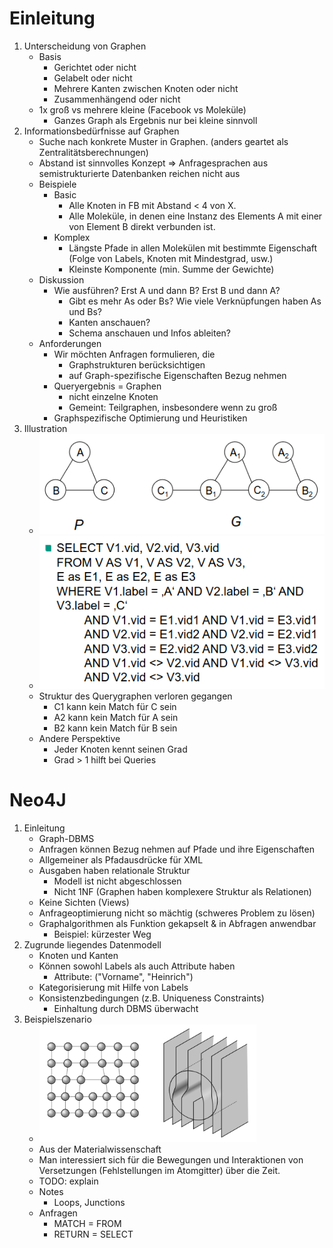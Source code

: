 # Einleitung
1. Unterscheidung von Graphen
    - Basis
        * Gerichtet oder nicht
        * Gelabelt oder nicht
        * Mehrere Kanten zwischen Knoten oder nicht
        * Zusammenhängend oder nicht
    - 1x groß vs mehrere kleine (Facebook vs Moleküle)
        * Ganzes Graph als Ergebnis nur bei kleine sinnvoll
1. Informationsbedürfnisse auf Graphen
    - Suche nach konkrete Muster in Graphen. (anders geartet als Zentralitätsberechnungen)
    - Abstand ist sinnvolles Konzept => Anfragesprachen aus semistrukturierte Datenbanken reichen nicht aus
    - Beispiele
        * Basic
            + Alle Knoten in FB mit Abstand < 4 von X.
            + Alle Moleküle, in denen eine Instanz des Elements A mit einer von Element B direkt verbunden ist.
        * Komplex
            + Längste Pfade in allen Molekülen mit bestimmte Eigenschaft (Folge von Labels, Knoten mit Mindestgrad, usw.)
            + Kleinste Komponente (min. Summe der Gewichte)
    - Diskussion
        * Wie ausführen? Erst A und dann B? Erst B und dann A?
            + Gibt es mehr As oder Bs? Wie viele Verknüpfungen haben As und Bs?
            + Kanten anschauen?
            + Schema anschauen und Infos ableiten?
    - Anforderungen
        * Wir möchten Anfragen formulieren, die
            + Graphstrukturen berücksichtigen
            + auf Graph-spezifische Eigenschaften Bezug nehmen
        * Queryergebnis = Graphen
            + nicht einzelne Knoten
            + Gemeint: Teilgraphen, insbesondere wenn zu groß
        * Graphspezifische Optimierung und Heuristiken
1. Illustration
    - ![image](images/example_graph_a_b_c.png)
    - ![image](images/example_query_a_b_c.png)
    - Struktur des Querygraphen verloren gegangen
        * C1 kann kein Match für C sein
        * A2 kann kein Match für A sein
        * B2 kann kein Match für B sein
    - Andere Perspektive
        * Jeder Knoten kennt seinen Grad
        * Grad > 1 hilft bei Queries



# Neo4J
1. Einleitung
    - Graph-DBMS
    - Anfragen können Bezug nehmen auf Pfade und ihre Eigenschaften
    - Allgemeiner als Pfadausdrücke für XML
    - Ausgaben haben relationale Struktur
        * Modell ist nicht abgeschlossen
        * Nicht 1NF (Graphen haben komplexere Struktur als Relationen)
    - Keine Sichten (Views)
    - Anfrageoptimierung nicht so mächtig (schweres Problem zu lösen)
    - Graphalgorithmen als Funktion gekapselt & in Abfragen anwendbar
        * Beispiel: kürzester Weg
1. Zugrunde liegendes Datenmodell
    - Knoten und Kanten
    - Können sowohl Labels als auch Attribute haben
        * Attribute: ("Vorname", "Heinrich")
    - Kategorisierung mit Hilfe von Labels
    - Konsistenzbedingungen (z.B. Uniqueness Constraints)
        * Einhaltung durch DBMS überwacht
1. Beispielszenario
    - ![image](images/beispiel_materialwissenschaft.png)
    - Aus der Materialwissenschaft
    - Man interessiert sich für die Bewegungen und Interaktionen von Versetzungen (Fehlstellungen im Atomgitter) über die Zeit.
    - TODO: explain
    - Notes
        * Loops, Junctions
    - Anfragen
        * MATCH = FROM
        * RETURN = SELECT
